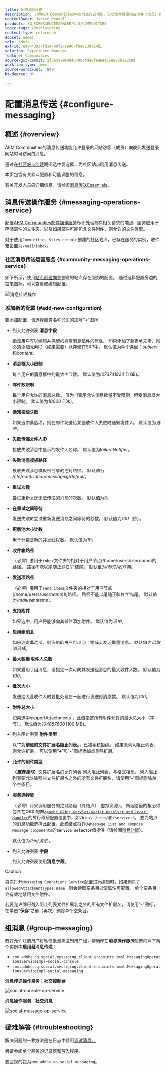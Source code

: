 ```yaml
---
title: 配置消息传送
description: 了解AEM Communities中的消息传送功能，该功能为登录网站访客（成员）提供相互发送消息的功能。
contentOwner: Janice Kendall
products: SG_EXPERIENCEMANAGER/6.5/COMMUNITIES
topic-tags: administering
content-type: reference
docset: aem65
role: Admin
exl-id: ee94f093-fd14-49f2-9990-fbe853d924b1
solution: Experience Manager
feature: Communities
source-git-commit: 1f56c99980846400cfde8fa4e9a55e885bc2258d
workflow-type: tm+mt
source-wordcount: '840'
ht-degree: 0%

---
```


# 配置消息传送 {#configure-messaging}

## 概述 {#overview}

AEM Communities的消息传送功能允许登录的网站访客（成员）向彼此发送登录网站时可访问的消息。

通过在[社区站点创建](/help/communities/sites-console.md)期间选中复选框，为社区站点启用消息传送。

本页包含有关默认配置和可能调整的信息。

有关开发人员的详细信息，请参阅[消息传送Essentials](/help/communities/essentials-messaging.md)。

## 消息传送操作服务 {#messaging-operations-service}

配置[AEM Communities邮件操作服务](https://localhost:4502/system/console/configMgr/com.adobe.cq.social.messaging.client.endpoints.impl.MessagingOperationsServiceImpl)标识处理邮件相关请求的端点、服务应用于存储邮件的文件夹，以及如果邮件可能包含文件附件，则允许的文件类型。

对于使用`Communities Sites console`创建的社区站点，已存在服务的实例，收件箱设置为`/mail/inbox`。

### 社区消息传送运营服务 {#community-messaging-operations-service}

如下所示，使用[站点创建向导](/help/communities/sites-console.md)创建的站点存在服务的配置。 通过选择配置旁边的铅笔图标，可以查看或编辑配置。

![消息传递操作](assets/messaging-operations.png)

### 添加新的配置 {#add-new-configuration}

要添加配置，请选择服务名称旁边的加号“**+**”图标：

* 列入允许列表 **消息字段**

  指定用户可以编辑并保留的撰写消息组件的属性。 如果添加了新表单元素，则必须添加元素ID（如果需要）以存储在SRP中。 默认值为两个条目：*subject*&#x200B;和&#x200B;*content*。

* **消息框大小限制**

  每个用户的消息框中的最大字节数。 默认值为&#x200B;*1073741824* (1 GB)。

* **邮件数限制**

  每个用户允许的消息总数。 值为–1表示允许消息数量不受限制，但受消息框大小限制。 默认值为&#x200B;*10000* (10k)。

* **通知投放失败**

  如果选中此选项，则在邮件发送给某些收件人失败时通知发件人。 默认值为&#x200B;*选中*。

* **失败传递发件人ID**

  投放失败消息中显示的发件人名称。 默认值为&#x200B;*failureNotifier*。

* **失败消息模板路径**

  投放失败消息模板根目录的绝对路径。 默认值为&#x200B;*/etc/notification/messaging/default*。

* **重试次数**

  尝试重新发送无法传递的消息的次数。 默认值为&#x200B;*3*。

* **在重试之间等待**

  发送失败时尝试重新发送消息之间等待的秒数。 默认值为&#x200B;*100*（秒）。

* **更新池大小计数**

  用于计数更新的并发线程数。 默认值为&#x200B;*10*。

* **收件箱路径**

  （*必需*）要用于`inbox`文件夹的相对于用户节点(/home/users/*username*)的路径。 路径不能以尾随正斜杠“/”结尾。 默认值为&#x200B;*/邮件/收件箱*。

* **发送项路径**

  （*必需*）要用于`sent items`文件夹的相对于用户节点(/home/users/*username*)的路径。 路径不能以尾随正斜杠“/”结尾。 默认值为&#x200B;*/mail/sentitems* 。

* **支持附件**

  如果选中，用户将能够向其邮件添加附件。 默认值为&#x200B;*选中*。

* **启用组消息**

  如果选定此选项，则注册的用户可以向一组成员发送批量消息。 默认值为&#x200B;*已取消选择*。

* **最大数量 收件人总数**

  如果启用了组消息，请指定一次可向其发送组消息的最大收件人数。 默认值为&#x200B;*100*。

* **批次大小**

  发送给大量收件人时要批处理在一起进行发送的消息数。 默认值为&#x200B;*100*。

* **附件总大小**

  如果选中supportAttachments ，此值指定所有附件允许的最大总大小（字节）。 默认值为&#x200B;*104857600* (100 MB)。

* 列入阻止列表 **附件类型**

  以“**”为前缀的文件扩展名阻止列表。**，已被系统拒绝。 如果未列入阻止列表，则允许扩展。 可以使用“**+**”和“**-**”图标添加或删除扩展。

* **允许的附件类型**

  **（*需要操作*）**&#x200B;文件扩展名的允许列表 列入阻止列表，与格式相反。 列入阻止列表要允许除那些文件扩展名之外的所有文件扩展名，请使用“**-**”图标删除单个空条目。

* **服务选择器**

  （*必需*）用来调用服务的绝对路径（终结点）（虚拟资源）。 所选路径的根必须包含在OSGi配置[`Apache Sling Servlet/Script Resolver and Error Handler`](https://localhost:4502/system/console/configMgr/org.apache.sling.servlets.resolver.SlingServletResolver)的&#x200B;*执行路径*&#x200B;配置设置中，如`/bin/`、`/apps/`和`/services/`。 要为站点的消息功能选择此配置，此终结点将作为`Message List and Compose Message components`的&#x200B;**`Service selector`**&#x200B;值提供（请参阅[消息功能](/help/communities/configure-messaging.md)）。

  默认值为&#x200B;*/bin/消息* 。

* 列入允许列表 **字段**

  列入允许列表使用&#x200B;**消息字段**。

>[!CAUTION]
>
>每次打开`Messaging Operations Service`配置进行编辑时，如果删除了`allowedAttachmentTypes.name`，则会读取空条目以使属性可配置。 单个空条目会有效地禁用文件附件。
>
>若要允许除已列入阻止列表文件扩展名之外的所有文件扩展名，请使用“**-**”图标，在单击“**保存**”之前（再次）删除单个空条目。

## 组消息 {#group-messaging}

若要允许注册用户将私信批量发送到用户组，请确保在&#x200B;**消息操作服务**&#x200B;配置的以下两个实例中&#x200B;**启用组消息传递**：

* `com.adobe.cq.social.messaging.client.endpoints.impl.MessagingOperationsServiceImpl~social-console`
* `com.adobe.cq.social.messaging.client.endpoints.impl.MessagingOperationsServiceImpl~social-messaging`

**消息传送操作服务：社交控制台**

![social-console-op-service](assets/social-console-op-service.png)

**消息操作服务：社交消息**

![social-message-op-service](assets/social-message-op-service.png)

## 疑难解答 {#troubleshooting}

解决问题的一种方法是在日志中启用[调试消息。](/help/sites-administering/troubleshooting.md)

另请参阅[单个服务的记录器和写入程序](/help/sites-deploying/configure-logging.md#loggers-and-writers-for-individual-services)。

要监视的包为`com.adobe.cq.social.messaging`。
